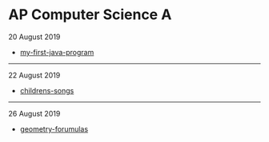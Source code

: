 # AP Computer Science A

20 August 2019
- [my-first-java-program](https://github.com/MayorMonty/AP-CSA/tree/master/my-first-java-program)

---

22 August 2019
- [childrens-songs](https://github.com/MayorMonty/AP-CSA/tree/master/childrens-songs)

---

26 August 2019
- [geometry-forumulas](https://github.com/MayorMonty/AP-CSA/tree/master/geometry-forumulas)